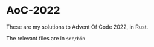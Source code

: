 # AoC-2022

These are my solutions to Advent Of Code 2022, in Rust.

The relevant files are in ```src/bin```

